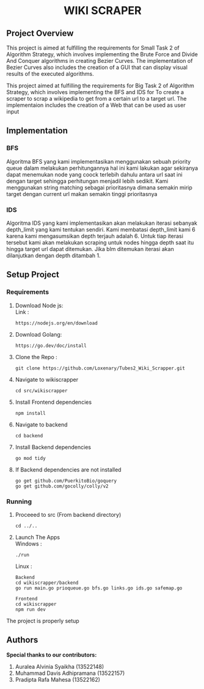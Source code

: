 <h1 align="center">WIKI SCRAPER</h1>


## Project Overview
This project is aimed at fulfilling the requirements for Small Task 2 of Algorithm Strategy, which involves implementing the Brute Force and Divide And Conquer algorithms in creating Bezier Curves. The implementation of Bezier Curves also includes the creation of a GUI that can display visual results of the executed algorithms.

This project aimed at fulfilling the requirements for Big Task 2 of Algorithm Strategy, which involves implementing the BFS and IDS for To create a scraper to scrap a wikipedia to get from a certain url to a target url. The implementaion includes the creation of a Web that can be used as user input

## Implementation
### BFS
Algoritma BFS yang kami implementasikan menggunakan sebuah priority queue dalam melakukan perhitungannya hal ini kami lakukan agar sekiranya dapat menemukan node yang coock terlebih dahulu antara url saat ini dengan target sehingga perhitungan menjadil lebih sedikit. Kami menggunakan string matching sebagai prioritasnya dimana semakin mirip target dengan current url makan semakin tinggi prioritasnya
### IDS 
Algoritma IDS yang kami implementasikan akan melakukan iterasi sebanyak depth_limit yang kami tentukan sendiri. Kami membatasi depth_limit kami 6 karena kami mengasumsikan depth terjauh adalah 6. Untuk tiap iterasi tersebut kami akan melakukan scraping untuk nodes hingga depth saat itu hingga target url dapat ditemukan. Jika blm ditemukan iterasi akan dilanjutkan dengan depth ditambah 1.
## Setup Project

### Requirements
1. Download Node js:
<br>Link : 
    ```
    https://nodejs.org/en/download
    ```
2. Download Golang: 
    ```
    https://go.dev/doc/install
    ```
3. Clone the Repo :
    ```
    git clone https://github.com/Loxenary/Tubes2_Wiki_Scrapper.git
    ```
4. Navigate to wikiscrapper
    ```
    cd src/wikiscrapper
    ```
5. Install Frontend dependencies
    ```
    npm install
    ```
6. Navigate to backend
    ```
    cd backend
    ```
7. Install Backend dependencies
    ```
    go mod tidy
    ```
8. If Backend dependencies are not installed 
    ```
    go get github.com/PuerkitoBio/goquery
    go get github.com/gocolly/colly/v2

### Running

1. Proceeed to src (From backend directory)
    ```
    cd ../..
    ```
2. Launch The Apps <br>
    Windows : 
    ```
    ./run
    ```

    Linux : 
    ```
    Backend
    cd wikiscrapper/backend
    go run main.go prioqueue.go bfs.go links.go ids.go safemap.go

    Frontend
    cd wikiscrapper
    npm run dev
    ```

The project is properly setup

## Authors

<b>Special thanks to our contributors:</b>
1. Auralea Alvinia Syaikha (13522148) 
2. Muhammad Davis Adhipramana (13522157)
3. Pradipta Rafa Mahesa (13522162)